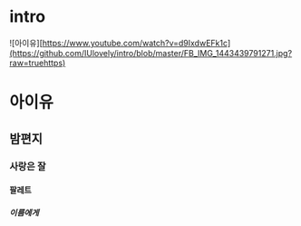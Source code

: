 # intro
![아이유][https://www.youtube.com/watch?v=d9IxdwEFk1c](https://github.com/IUlovely/intro/blob/master/FB_IMG_1443439791271.jpg?raw=truehttps)
# 아이유
## 밤편지
### 사랑은 잘
#### 팔레트
##### 이름에게

